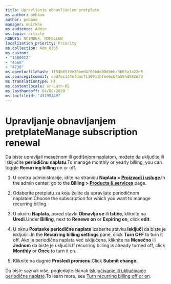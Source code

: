 ```yaml
---
title: Upravljanje obnavljanjem pretplate
ms.author: pebaum
author: pebaum
manager: mnirkhe
ms.audience: Admin
ms.topic: article
ROBOTS: NOINDEX, NOFOLLOW
localization_priority: Priority
ms.collection: Adm_O365
ms.custom:
- "1500012"
- "4568"
- "4730"
ms.openlocfilehash: 1f54b65f9e20bed4f69bdd08dbbbc3b03a1a22e5
ms.sourcegitcommit: cad7ec134efdac7130911bfee6cb4a59ad882e39
ms.translationtype: HT
ms.contentlocale: sr-Latn-RS
ms.lasthandoff: 04/08/2020
ms.locfileid: "43195249"
---
```

# <a name="manage-subscription-renewal"></a><span data-ttu-id="d247e-102">Upravljanje obnavljanjem pretplate</span><span class="sxs-lookup"><span data-stu-id="d247e-102">Manage subscription renewal</span></span>

<span data-ttu-id="d247e-103">Da biste upravljali mesečnom ili godišnjom naplatom, možete da uključite ili isključite **periodičnu naplatu**.</span><span class="sxs-lookup"><span data-stu-id="d247e-103">To manage monthly or yearly billing, you can toggle **Recurring billing** on or off.</span></span>

1. <span data-ttu-id="d247e-104">U centru administracije, idite na stranicu **Naplata > [Proizvodi i usluge](https://go.microsoft.com/fwlink/p/?linkid=842054)**.</span><span class="sxs-lookup"><span data-stu-id="d247e-104">In the admin center, go to the **Billing > [Products & services](https://go.microsoft.com/fwlink/p/?linkid=842054)** page.</span></span>

2. <span data-ttu-id="d247e-105">Odaberite pretplatu za koju želite da upravljate periodičnom naplatom.</span><span class="sxs-lookup"><span data-stu-id="d247e-105">Choose the subscription for which you want to manage recurring billing.</span></span>

3. <span data-ttu-id="d247e-106">U okviru **Naplata**, pored stavki **Obnavlja se** ili **Ističe**, kliknite na **Uredi**.</span><span class="sxs-lookup"><span data-stu-id="d247e-106">Under **Billing**, next to **Renews on** or **Expiring on**, click **edit**.</span></span>

4. <span data-ttu-id="d247e-107">U oknu **Postavke periodične naplate** izaberite stavku **Isključi** da biste je isključili.</span><span class="sxs-lookup"><span data-stu-id="d247e-107">In the **Recurring billing settings** pane, click **Turn OFF** to turn it off.</span></span> <span data-ttu-id="d247e-108">Ako je periodična naplata već isključena, kliknite na **Mesečno** ili **Jednom** da biste je uključili.</span><span class="sxs-lookup"><span data-stu-id="d247e-108">If recurring billing is already turned off, click **Monthly** or **Once** to turn it on.</span></span>

5. <span data-ttu-id="d247e-109">Kliknite na dugme **Prosledi promenu**.</span><span class="sxs-lookup"><span data-stu-id="d247e-109">Click **Submit change**.</span></span>

<span data-ttu-id="d247e-110">Da biste saznali više, pogledajte članak [Isključivanje ili uključivanje periodične naplate](https://docs.microsoft.com/office365/admin/subscriptions-and-billing/renew-your-subscription#turn-recurring-billing-off-or-on).</span><span class="sxs-lookup"><span data-stu-id="d247e-110">To learn more, see [Turn recurring billing off or on](https://docs.microsoft.com/office365/admin/subscriptions-and-billing/renew-your-subscription#turn-recurring-billing-off-or-on).</span></span>
